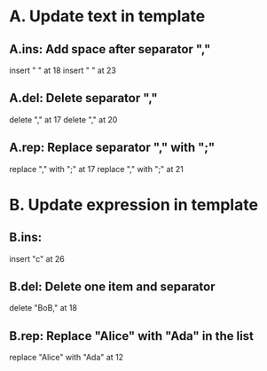 # A. Update text in template
## A.ins: Add space after separator ","
insert " " at 18
insert " " at 23

## A.del: Delete separator ","
delete "," at 17
delete "," at 20

## A.rep: Replace separator "," with ";"
replace "," with ";" at 17
replace "," with ";" at 21

# B. Update expression in template
## B.ins:
insert "c" at 26

## B.del: Delete one item and separator  
delete "BoB," at 18

## B.rep: Replace "Alice" with "Ada" in the list
replace "Alice" with "Ada" at 12

